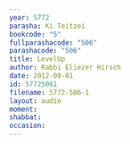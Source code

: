 ```yaml
---
year: 5772
parasha: Ki Teitzei
bookcode: "5"
fullparashacode: "506"
parashacode: "506"
title: LevelUp
author: Rabbi Eliezer Hirsch
date: 2012-09-01
id: 57725061
filename: 5772-506-1
layout: audio
moment: 
shabbat: 
occasion: 
---
```

